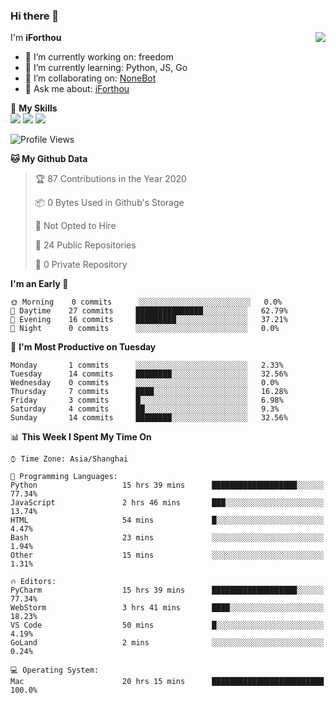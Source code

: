 ### Hi there 👋

<a href="#">
  <img align="right" src="https://github-readme-stats.vercel.app/api?username=iforthou&count_private=true&show_icons=true&bg_color=15,f2f7fd,E0EAFC" />
</a>

I'm **iForthou**

- 🔭 I’m currently working on: freedom
- 🌱 I’m currently learning: Python, JS, Go
- 👯 I’m collaborating on: [NoneBot](https://github.com/nonebot)
- 💬 Ask me about: [iForthou](https://iforthou.com)

🌟 **My Skills**  
![](https://img.shields.io/badge/-Python-3e74a2?style=flat-square&logo=Python&logoColor=fff)
![](https://img.shields.io/badge/-Docker-2496ED?style=flat-square&logo=Docker&logoColor=fff)
![](https://img.shields.io/badge/-Linux-000000?style=flat-square&logo=Linux&logoColor=fff)

<!--START_SECTION:waka-->
![Profile Views](http://img.shields.io/badge/Profile%20Views-238-blue)

**🐱 My Github Data** 

> 🏆 87 Contributions in the Year 2020
 > 
> 📦 0 Bytes Used in Github's Storage 
 > 
> 🚫 Not Opted to Hire
 > 
> 📜 24 Public Repositories
 > 
> 🔑 0 Private Repository 
 > 
**I'm an Early 🐤** 

```text
🌞 Morning    0 commits      ░░░░░░░░░░░░░░░░░░░░░░░░░   0.0% 
🌆 Daytime    27 commits     ███████████████░░░░░░░░░░   62.79% 
🌃 Evening    16 commits     █████████░░░░░░░░░░░░░░░░   37.21% 
🌙 Night      0 commits      ░░░░░░░░░░░░░░░░░░░░░░░░░   0.0%

```
📅 **I'm Most Productive on Tuesday** 

```text
Monday       1 commits      ░░░░░░░░░░░░░░░░░░░░░░░░░   2.33% 
Tuesday      14 commits     ████████░░░░░░░░░░░░░░░░░   32.56% 
Wednesday    0 commits      ░░░░░░░░░░░░░░░░░░░░░░░░░   0.0% 
Thursday     7 commits      ████░░░░░░░░░░░░░░░░░░░░░   16.28% 
Friday       3 commits      █░░░░░░░░░░░░░░░░░░░░░░░░   6.98% 
Saturday     4 commits      ██░░░░░░░░░░░░░░░░░░░░░░░   9.3% 
Sunday       14 commits     ████████░░░░░░░░░░░░░░░░░   32.56%

```


📊 **This Week I Spent My Time On** 

```text
⌚︎ Time Zone: Asia/Shanghai

💬 Programming Languages: 
Python                   15 hrs 39 mins      ███████████████████░░░░░░   77.34% 
JavaScript               2 hrs 46 mins       ███░░░░░░░░░░░░░░░░░░░░░░   13.74% 
HTML                     54 mins             █░░░░░░░░░░░░░░░░░░░░░░░░   4.47% 
Bash                     23 mins             ░░░░░░░░░░░░░░░░░░░░░░░░░   1.94% 
Other                    15 mins             ░░░░░░░░░░░░░░░░░░░░░░░░░   1.31%

🔥 Editors: 
PyCharm                  15 hrs 39 mins      ███████████████████░░░░░░   77.34% 
WebStorm                 3 hrs 41 mins       ████░░░░░░░░░░░░░░░░░░░░░   18.23% 
VS Code                  50 mins             █░░░░░░░░░░░░░░░░░░░░░░░░   4.19% 
GoLand                   2 mins              ░░░░░░░░░░░░░░░░░░░░░░░░░   0.24%

💻 Operating System: 
Mac                      20 hrs 15 mins      █████████████████████████   100.0%

```


<!--END_SECTION:waka-->
